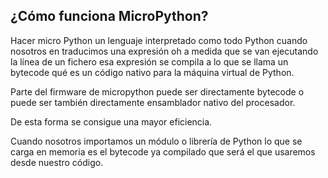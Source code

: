 ## ¿Cómo funciona MicroPython?

Hacer micro Python un lenguaje interpretado como todo Python cuando nosotros en traducimos una expresión oh a medida que se van ejecutando la línea de un fichero esa expresión se compila a lo que se llama un bytecode qué es un código nativo para la máquina virtual de Python.

Parte del firmware de micropython puede ser directamente bytecode o puede ser también directamente ensamblador nativo del procesador.

De esta forma se consigue una mayor eficiencia.

Cuando nosotros importamos un módulo o librería de Python lo que se carga en memoria es el bytecode ya compilado que será el que usaremos desde nuestro código.


